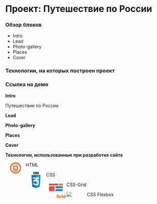 # Проект: Путешествие по России

### Обзор блоков
* Intro
* Lead
* Photo-gallery
* Places
* Cover

### Технологии, на которых построен проект

### Ссылка на демо 

**Intro**

Путешествие по России.


**Lead**




**Photo-gallery**



**Places**



**Cover**



**Технологии, использованные при разработке сайта**


HTML <img align="left" src="./images/html_y.png" width="64" />


CSS <img align="left" src="./images/css_y.png" width="64" />


CSS-Grid <img align="left" src="./images/grid_y.png" width="64" />


CSS Flexbox <img align="left" src="./images/flexbox_y.png" width="64" />

